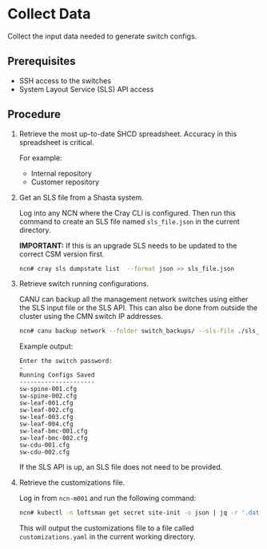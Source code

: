 # Collect Data

Collect the input data needed to generate switch configs.

## Prerequisites

- SSH access to the switches
- System Layout Service (SLS) API access

## Procedure

1. Retrieve the most up-to-date SHCD spreadsheet. Accuracy in this spreadsheet is critical.

    For example:
    - Internal repository
    - Customer repository

1. Get an SLS file from a Shasta system.

    Log into any NCN where the Cray CLI is configured. Then run this command to create an SLS file named `sls_file.json` in the current directory.

    **IMPORTANT:** If this is an upgrade SLS needs to be updated to the correct CSM version first.

    ```bash
    ncn# cray sls dumpstate list  --format json >> sls_file.json
    ```

1. Retrieve switch running configurations.

    CANU can backup all the management network switches using either the SLS input file or the SLS API.
    This can also be done from outside the cluster using the CMN switch IP addresses.

    ```bash
    ncn# canu backup network --folder switch_backups/ --sls-file ./sls_input_file_1_2.json
    ```

    Example output:

    ```
    Enter the switch password:
    -
    Running Configs Saved
    ---------------------
    sw-spine-001.cfg
    sw-spine-002.cfg
    sw-leaf-001.cfg
    sw-leaf-002.cfg
    sw-leaf-003.cfg
    sw-leaf-004.cfg
    sw-leaf-bmc-001.cfg
    sw-leaf-bmc-002.cfg
    sw-cdu-001.cfg
    sw-cdu-002.cfg
    ```

    If the SLS API is up, an SLS file does not need to be provided.

3. Retrieve the customizations file.

    Log in from `ncn-m001` and run the following command:

    ```bash
    ncn# kubectl -n loftsman get secret site-init -o json | jq -r '.data."customizations.yaml"' | base64 -d > customizations.yaml
    ```

    This will output the customizations file to a file called `customizations.yaml` in the current working directory.
